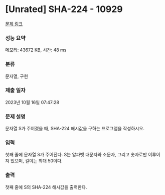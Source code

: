 # [Unrated] SHA-224 - 10929 

[문제 링크](https://www.acmicpc.net/problem/10929) 

### 성능 요약

메모리: 43672 KB, 시간: 48 ms

### 분류

문자열, 구현

### 제출 일자

2023년 10월 16일 07:47:28

### 문제 설명

<p>문자열 S가 주어졌을 때, SHA-224 해시값을 구하는 프로그램을 작성하시오.</p>

### 입력 

 <p>첫째 줄에 문자열 S가 주어진다. S는 알파벳 대문자와 소문자, 그리고 숫자로만 이루어져 있으며, 길이는 최대 50이다.</p>

### 출력 

 <p>첫째 줄에 S의 SHA-224 해시값을 출력한다.</p>


